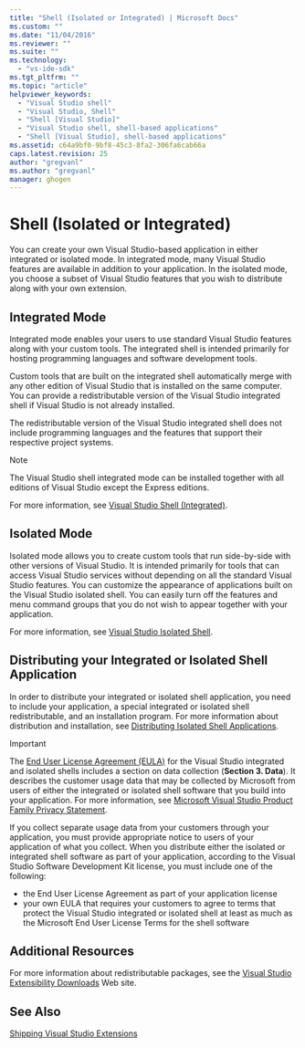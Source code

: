 ```yaml
---
title: "Shell (Isolated or Integrated) | Microsoft Docs"
ms.custom: ""
ms.date: "11/04/2016"
ms.reviewer: ""
ms.suite: ""
ms.technology: 
  - "vs-ide-sdk"
ms.tgt_pltfrm: ""
ms.topic: "article"
helpviewer_keywords: 
  - "Visual Studio shell"
  - "Visual Studio, Shell"
  - "Shell [Visual Studio]"
  - "Visual Studio shell, shell-based applications"
  - "Shell [Visual Studio], shell-based applications"
ms.assetid: c64a9bf0-9bf8-45c3-8fa2-306fa6cab66a
caps.latest.revision: 25
author: "gregvanl"
ms.author: "gregvanl"
manager: ghogen
---
```

# Shell (Isolated or Integrated)
You can create your own Visual Studio-based application in either integrated or isolated mode. In integrated mode, many Visual Studio features are available in addition to your application. In the isolated mode, you choose a subset of Visual Studio features that you wish to distribute along with your own extension.  
  
## Integrated Mode  
 Integrated mode enables your users to use standard Visual Studio features along with your custom tools. The integrated shell is intended primarily for hosting programming languages and software development tools.  
  
 Custom tools that are built on the integrated shell automatically merge with any other edition of Visual Studio that is installed on the same computer. You can provide a redistributable version of the Visual Studio integrated shell if Visual Studio is not already installed.  
  
 The redistributable version of the Visual Studio integrated shell does not include programming languages and the features that support their respective project systems.  
  
> [!NOTE]
>  The Visual Studio shell integrated mode can be installed together with all editions of Visual Studio except the Express editions.  
  
 For more information, see [Visual Studio Shell (Integrated)](visual-studio-shell-integrated.md).  
  
## Isolated Mode  
 Isolated mode allows you to create custom tools that run side-by-side with other versions of Visual Studio. It is intended primarily for tools that can access Visual Studio services without depending on all the standard Visual Studio features. You can customize the appearance of applications built on the Visual Studio isolated shell. You can easily turn off the features and menu command groups that you do not wish to appear together with your application.  
  
 For more information, see [Visual Studio Isolated Shell](visual-studio-isolated-shell.md).  
  
## Distributing your Integrated or Isolated Shell Application  
 In order to distribute your integrated or isolated shell application, you need to include your application, a special integrated or isolated shell redistributable, and an installation program. For more information about distribution and installation, see [Distributing Isolated Shell Applications](distributing-isolated-shell-applications.md).  
  
> [!IMPORTANT]
>  The [End User License Agreement (EULA)](https://www.visualstudio.com/en-us/support/legal/mt171552) for the Visual Studio integrated and isolated shells includes a section on data collection (**Section 3. Data**).  It describes the customer usage data that may be collected by Microsoft from users of either the integrated or isolated shell software that you build into your application. For more information, see [Microsoft Visual Studio Product Family Privacy Statement](https://www.visualstudio.com/en-us/dn948229).  
>   
>  If you collect separate usage data from your customers through your application, you must provide appropriate notice to users of your application of what you collect.  When you distribute either the isolated or integrated shell software as part of your application, according to the Visual Studio Software Development Kit license, you must include one of the following:  
>   
>  -   the End User License Agreement as part of your application license  
> -   your own EULA that requires your customers to agree to terms that protect the Visual Studio integrated or isolated shell at least as much as the Microsoft End User License Terms for the shell software  
  
## Additional Resources  
 For more information about redistributable packages, see the [Visual Studio Extensibility Downloads](http://go.microsoft.com/fwlink/?LinkID=119298) Web site.  
  
## See Also  
 [Shipping Visual Studio Extensions](../shipping-visual-studio-extensions.md)